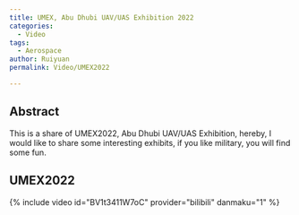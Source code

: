 ```yaml
---
title: UMEX, Abu Dhubi UAV/UAS Exhibition 2022
categories:
  - Video
tags:
  - Aerospace
author: Ruiyuan
permalink: Video/UMEX2022

---
```

## Abstract
This is a share of UMEX2022, Abu Dhubi UAV/UAS Exhibition, hereby, I would like to share some interesting exhibits, if you like military, you will find some fun.
## UMEX2022
{% include video id="BV1t3411W7oC" provider="bilibili" danmaku="1" %}
